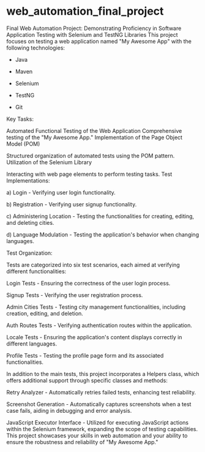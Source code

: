 # web_automation_final_project

Final Web Automation Project: Demonstrating Proficiency in Software Application Testing with Selenium and TestNG Libraries
This project focuses on testing a web application named "My Awesome App" with the following technologies:

* Java

* Maven

* Selenium

* TestNG

* Git

Key Tasks:

Automated Functional Testing of the Web Application
Comprehensive testing of the "My Awesome App."
Implementation of the Page Object Model (POM)

Structured organization of automated tests using the POM pattern.
Utilization of the Selenium Library

Interacting with web page elements to perform testing tasks.
Test Implementations:

a) Login - Verifying user login functionality.

b) Registration - Verifying user signup functionality.

c) Administering Location - Testing the functionalities for creating, editing, and deleting cities.

d) Language Modulation - Testing the application's behavior when changing languages.

Test Organization:

Tests are categorized into six test scenarios, each aimed at verifying different functionalities:

Login Tests - Ensuring the correctness of the user login process.

Signup Tests - Verifying the user registration process.

Admin Cities Tests - Testing city management functionalities, including creation, editing, and deletion.

Auth Routes Tests - Verifying authentication routes within the application.

Locale Tests - Ensuring the application's content displays correctly in different languages.

Profile Tests - Testing the profile page form and its associated functionalities.

In addition to the main tests, this project incorporates a Helpers class, which offers additional support through specific classes and methods:

Retry Analyzer - Automatically retries failed tests, enhancing test reliability.

Screenshot Generation - Automatically captures screenshots when a test case fails, aiding in debugging and error analysis.

JavaScript Executor Interface - Utilized for executing JavaScript actions within the Selenium framework, expanding the scope of testing capabilities.
This project showcases your skills in web automation and your ability to ensure the robustness and reliability of "My Awesome App."